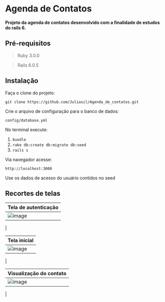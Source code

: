 # Agenda de Contatos

**Projeto da agenda de contatos desenvolvido com a finalidade de estudos do rails 6.**

## Pré-requisitos

 > Ruby 3.0.0

 > Rails 6.0.5

 ## Instalação

 Faça o clone do projeto:

 ```git clone https://github.com/Juliasil/Agenda_de_contatos.git```

 Crie o arquivo de configuração para o banco de dados:

 ```config/database.yml```

 No terminal execute:

 1. ```bundle```
 2. ```rake db:create db:migrate db:seed```
 3. ```rails s```

Via navegador acesse:

```http://localhost:3000```

Use os dados de acesso do usuário contidos no seed

## Recortes de telas

|Tela de autenticação|
|:------|
|![image](https://user-images.githubusercontent.com/85976415/221646837-e4e15083-9784-4051-b27e-25b89feab970.png)
|


|Tela inicial|
|:-------|
|![image](https://user-images.githubusercontent.com/85976415/221645912-73a47fa4-89f4-499b-986a-54119d8f139f.png)
|

|Visualização do contato|
|:-------|
|![image](https://user-images.githubusercontent.com/85976415/221646670-21dc1aee-a896-4e03-82f8-e830865c2788.png)
|
